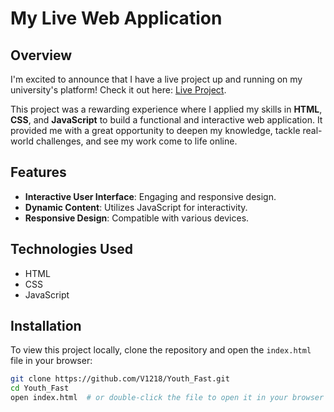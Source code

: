 # My Live Web Application

## Overview

I'm excited to announce that I have a live project up and running on my university's platform! Check it out here: [Live Project](https://www.czyf.dhsgsu.edu.in/).

This project was a rewarding experience where I applied my skills in **HTML**, **CSS**, and **JavaScript** to build a functional and interactive web application. It provided me with a great opportunity to deepen my knowledge, tackle real-world challenges, and see my work come to life online.

## Features

- **Interactive User Interface**: Engaging and responsive design.
- **Dynamic Content**: Utilizes JavaScript for interactivity.
- **Responsive Design**: Compatible with various devices.

## Technologies Used

- HTML
- CSS
- JavaScript

## Installation

To view this project locally, clone the repository and open the `index.html` file in your browser:

```bash
git clone https://github.com/V1218/Youth_Fast.git
cd Youth_Fast
open index.html  # or double-click the file to open it in your browser
